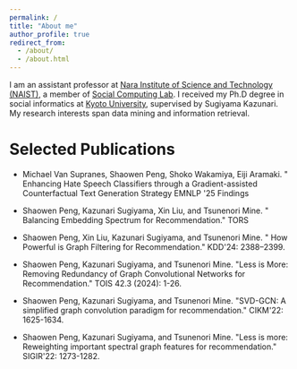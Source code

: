 ```yaml
---
permalink: /
title: "About me"
author_profile: true
redirect_from: 
  - /about/
  - /about.html
---
```


I am an assistant professor at [Nara Institute of Science and Technology (NAIST)](https://www.naist.jp/), a member of [Social Computing Lab](https://sociocom.naist.jp/). I received my Ph.D degree in social informatics at [Kyoto University](https://www.kyoto-u.ac.jp/), supervised by Sugiyama Kazunari. My research interests span data mining and information retrieval.

# Selected Publications

* Michael Van Supranes, Shaowen Peng, Shoko Wakamiya, Eiji Aramaki. "	Enhancing Hate Speech Classifiers through a Gradient-assisted Counterfactual Text Generation Strategy EMNLP '25 Findings

* Shaowen Peng,  Kazunari Sugiyama, Xin Liu, and Tsunenori Mine. "	Balancing Embedding Spectrum for Recommendation." TORS

* Shaowen Peng, Xin Liu, Kazunari Sugiyama, and Tsunenori Mine. "	How Powerful is Graph Filtering for Recommendation." KDD'24: 2388–2399.

* Shaowen Peng, Kazunari Sugiyama, and Tsunenori Mine. "Less is More: Removing Redundancy of Graph Convolutional Networks for Recommendation." TOIS 42.3 (2024): 1-26.

* Shaowen Peng, Kazunari Sugiyama, and Tsunenori Mine. "SVD-GCN: A simplified graph convolution paradigm for recommendation." CIKM'22: 1625-1634.

* Shaowen Peng, Kazunari Sugiyama, and Tsunenori Mine. "Less is more: Reweighting important spectral graph features for recommendation." SIGIR'22: 1273-1282.

